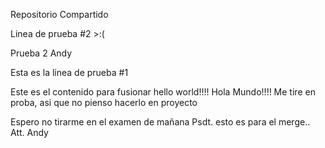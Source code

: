 Repositorio Compartido

Linea de prueba #2 >:(

Prueba 2 Andy


Esta es la linea de prueba #1


Este es el contenido para fusionar
hello world!!!! Hola Mundo!!!!
Me tire en proba, asi que no pienso hacerlo en proyecto

Espero no tirarme en el examen de mañana
Psdt. esto es para el merge.. 
        Att. Andy


